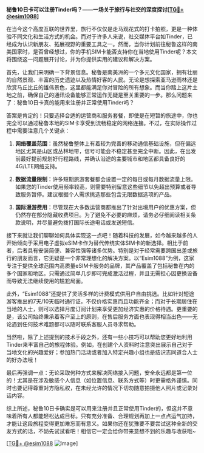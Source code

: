 **秘鲁10日卡可以注册Tinder吗？——一场关于旅行与社交的深度探讨[[TG💪+ @esim1088](https://t.me/s/esim1088)]**

在当今这个高度互联的世界里，旅行不仅仅是走马观花式的打卡拍照，更是一种体验不同文化和生活方式的机会。而对于许多人来说，社交媒体平台如Tinder，已经成为认识新朋友、拓展视野的重要工具之一。然而，当你计划前往秘鲁这样的南美国家时，是否曾经想过，你的手机SIM卡能否支持你在当地使用Tinder呢？本文将围绕这一问题展开讨论，并为你提供实用的建议和解决方案。

首先，让我们来明确一下背景信息。秘鲁是南美洲的一个多元文化国家，拥有壮丽的自然景观、丰富的历史遗迹以及热情好客的人民。无论是想探索亚马逊雨林还是欣赏马丘比丘的雄伟景色，这里都能满足你对冒险的所有想象。而当你踏上这片土地之前，确保自己的通讯设备能够正常运作无疑是至关重要的一步。那么问题来了：秘鲁10日卡真的能用来注册并正常使用Tinder吗？

答案是肯定的！只要选择合适的运营商和服务套餐，即使是在短暂的旅途中，你也完全可以通过秘鲁本地的SIM卡享受到流畅稳定的网络连接。不过，在实际操作过程中需要注意几个关键点：

1. **网络覆盖范围**：虽然秘鲁整体上有着较为完善的移动通信基础设施，但在偏远地区尤其是山区或丛林地带，信号可能会不稳定甚至完全中断。因此，在出发前最好提前规划好行程路线，并确认沿途的主要城市和地区都具备良好的4G/LTE网络支持。

2. **数据流量限制**：许多短期旅游套餐都会设置一定的每日或每月数据流量上限。如果您的Tinder使用频率较高，则需要特别留意这些细节以免超出预算或者导致服务暂停。建议根据个人需求挑选那些包含无限数据选项的产品。

3. **国际漫游费用**：尽管现在大多数运营商都推出了针对出境用户的优惠方案，但仍然存在部分隐藏收费项目。为了避免不必要的麻烦，请务必仔细阅读相关条款说明，并尽量避免拨打国际长途电话或发送短信。

接下来就让我们聊聊如何具体实现这一点吧！随着科技的发展，如今越来越多的人开始倾向于采用电子虚拟eSIM卡作为替代传统实体SIM卡的新选择。相比于前者，后者具有安装简便、兼容性强等诸多优势。特别是对于经常需要跨国出差或旅行的朋友而言，它无疑是一个非常理想化的解决方案。以“Esim1088”为例，这家专注于提供全球范围内高质量eSIM卡服务的品牌，其产品覆盖了包括秘鲁在内的多个国家和地区。只需通过简单几步即可完成激活过程，并且无需担心因更换设备而导致无法继续使用的尴尬局面。

此外，“Esim1088”还提供了灵活多样的计费模式供用户自由挑选。比如针对短途游客推出的7天/10天临时通行证，不仅价格实惠而且功能齐全；而对于长期居住在当地的人士，则可以选择月度订阅计划来享受更加经济实惠的价格待遇。更重要的是，该公司始终秉承着客户至上的原则，在售后服务方面也表现得相当出色——无论遇到任何技术难题都可以随时联系客服人员寻求帮助。

当然啦，除了上述提到的技术手段之外，还有一些小技巧可以帮助您更好地利用Tinder来丰富自己的旅程体验。例如，在创建个人资料时注意突出展示自己对于当地文化的兴趣爱好；参加热门活动或者加入特定兴趣小组也是结识志同道合人士的好办法哦！

最后再强调一点：无论采取何种方式来解决网络接入问题，安全永远都是第一位的！尤其是在涉及敏感个人信息（如位置信息、联系方式等）时更需格外谨慎。同时也要记得尊重对方隐私权，在未经允许的情况下切勿随意拍摄他人照片或记录对话内容。

综上所述，秘鲁10日卡确实是可以用来注册并且正常使用Tinder的，但这并不意味着所有人都能轻松达成目标。只有充分准备、合理规划再加上一点点运气加持，才能让这段旅程变得更加难忘而有意义。如果你还在犹豫要不要尝试这种全新的交友方式的话，不妨先试试看吧！相信它一定会给你带来意想不到的乐趣与收获哦~

[[TG💪+ @esim1088](https://t.me/s/esim1088) ![Image](https://i.postimg.cc/4NQfJmqS/Snipaste-2025-05-13-00-14-12.png)]